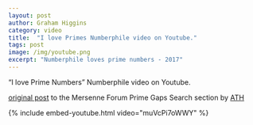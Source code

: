```yaml
---
layout: post
author: Graham Higgins
category: video
title:  "I love Primes Numberphile video on Youtube."
tags: post
image: /img/youtube.png
excerpt: "Numberphile loves prime numbers - 2017"
---
```


“I love Prime Numbers” Numberphile video on Youtube.

[original post]((https://www.mersenneforum.org/showpost.php?p=463783&postcount=2)) to the Mersenne Forum Prime Gaps Search section by [ATH](https://www.mersenneforum.org/member.php?u=772)

{% include embed-youtube.html video="muVcPi7oWWY" %}


